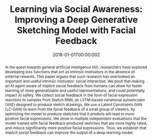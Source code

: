 ---
title: "Learning via Social Awareness: Improving a Deep Generative Sketching Model with Facial Feedback"
authors:
- admin
- J. McCleary
- J. Engel
- D. Ha
- F. Bertsch
- D. Eck
- R. Picard
date: "2018-01-01T00:00:00Z"
doi: ""

author_notes:
- ""
- ""
- ""
- ""
- ""
- ""
- ""

# Schedule page publish date (NOT publication's date).
publishDate: "2018-01-01T00:00:00Z"

# Publication type.
# Legend: 0 = Uncategorized; 1 = Conference paper; 2 = Journal article;
# 3 = Preprint / Working Paper; 4 = Report; 5 = Book; 6 = Book section;
# 7 = Thesis; 8 = Patent
publication_types: ["1"]

# Publication name and optional abbreviated publication name.
publication: In *International Conference on Learning Representations (ICLR) workshop* 
publication_short: In *International Conference on Learning Representations (ICLR) workshop* 

abstract: "In the quest towards general artificial intelligence (AI), researchers have explored developing loss functions that act as intrinsic motivators in the absence of external rewards. This paper argues that such research has overlooked an important and useful intrinsic motivator: social interaction. We posit that making an AI agent aware of implicit social feedback from humans can allow for faster learning of more generalizable and useful representations, and could potentially impact AI safety. We collect social feedback in the form of facial expression reactions to samples from Sketch RNN, an LSTM-based variational autoencoder (VAE) designed to produce sketch drawings. We use a Latent Constraints GAN (LC-GAN) to learn from the facial feedback of a small group of viewers, by optimizing the model to produce sketches that it predicts will lead to more positive facial expressions. We show in multiple independent evaluations that the model trained with facial feedback produced sketches that are more highly rated, and induce significantly more positive facial expressions. Thus, we establish that implicit social feedback can improve the output of a deep learning model."

# Summary. An optional shortened abstract.
summary: We show the outputs of a generative model of sketches to human observers and record their facial expressions. Using only a small number of facial expression samples, we are able to tune the model to produce drawings that are significantly better rated by humans. 

tags:
- Social Learning
- Human-AI Interaction
- Affective Computing
- Generative Models
- Deep Learning
featured: false

links:
url_pdf: https://arxiv.org/pdf/1802.04877.pdf
url_code: ''
url_dataset: ''
url_poster: ''
url_project: ''
url_slides: ''
url_source: ''
url_video: ''

# Featured image
# To use, add an image named `featured.jpg/png` to your page's folder. 
image:
  caption: ''
  focal_point: Center
  preview_only: false

# Associated Projects (optional).
#   Associate this publication with one or more of your projects.
#   Simply enter your project's folder or file name without extension.
#   E.g. `internal-project` references `content/project/internal-project/index.md`.
#   Otherwise, set `projects: []`.
projects: []

# Slides (optional).
#   Associate this publication with Markdown slides.
#   Simply enter your slide deck's filename without extension.
#   E.g. `slides: "example"` references `content/slides/example/index.md`.
#   Otherwise, set `slides: ""`.
slides: ""
---